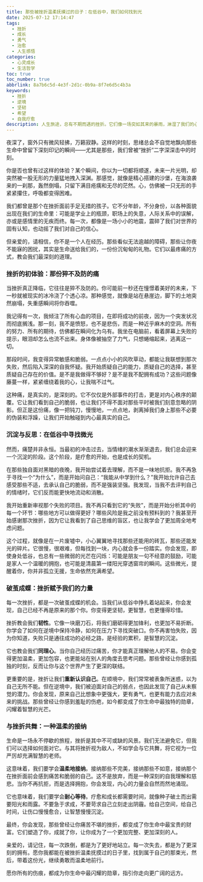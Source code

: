 ```yaml
---
title: 那些被挫折温柔抚摸过的日子：在低谷中，我们如何找到光
date: 2025-07-12 17:14:47
tags:
  - 挫折
  - 成长
  - 勇气
  - 治愈
  - 人生感悟
categories:
  - 心灵成长
  - 生活哲学
toc: true
toc_number: true
abbrlink: 8a7b6c5d-4e3f-2d1c-0b9a-8f7e6d5c4b3a
keywords:
  - 挫折
  - 逆境
  - 坚韧
  - 希望
  - 自我疗愈
description: 人生旅途，总有不期而遇的挫折。它们像一场突如其来的暴雨，淋湿了我们的心，也模糊了前行的方向。但正是这些被挫折温柔抚摸过的日子，教会我们如何在低谷中寻找微光，如何在伤痕累累后，依然选择相信与前行。这篇文章，献给每一个在逆境中挣扎，又在挣扎中重生的你。
---
```


夜深了，窗外只有微风轻拂，万籁寂静。这样的时刻，思绪总会不自觉地飘向那些生命中曾留下深刻印记的瞬间——尤其是那些，我们曾被“挫折”二字深深击中的时刻。

你是否也曾有过这样的体验？某个瞬间，你以为一切都将顺遂，未来一片光明，却突然被一股无形的力量猛地拽入深渊。那感觉，就像是精心搭建的沙堡，在海浪袭来的一刹那，轰然倒塌，只留下满目疮痍和无尽的茫然。心，仿佛被一只无形的手紧紧攥住，呼吸都变得困难。

我们都曾是那个在挫折面前手足无措的孩子。它不分年龄，不分身份，以各种面貌出现在我们的生命里：可能是学业上的瓶颈，职场上的失意，人际关系中的误解，亦或是感情里的无疾而终。每一次，都像是一场小小的地震，震碎了我们对世界的固有认知，也动摇了我们对自己的信心。

但亲爱的，请相信，你不是一个人在经历。那些看似无法逾越的障碍，那些让你夜不能寐的困扰，其实是生命送给我们的，一份份沉甸甸的礼物。它们以最疼痛的方式，教会我们最深刻的道理。

### 挫折的初体验：那份猝不及防的痛

当挫折真正降临，它往往是猝不及防的。你可能前一秒还在憧憬着美好的未来，下一秒就被现实的冰冷浇了个透心凉。那种感觉，就像是站在悬崖边，脚下的土地突然崩塌，失重感瞬间将你吞噬。

我记得有一次，我倾注了所有心血的项目，在即将成功的前夜，因为一个突发状况而彻底搁浅。那一刻，我不是愤怒，也不是悲伤，而是一种近乎麻木的空洞。所有的努力、所有的期待，仿佛都在瞬间化为乌有。我坐在电脑前，看着屏幕上失败的提示，眼泪却怎么也流不出来。身体像被抽空了力气，只想蜷缩起来，逃离这一切。

那段时间，我变得异常敏感和脆弱。一点点小小的风吹草动，都能让我联想到那次失败，然后陷入深深的自我怀疑。我开始质疑自己的能力，质疑自己的选择，甚至质疑自己存在的价值。是不是我做得不够好？是不是我不配拥有成功？这些问题像藤蔓一样，紧紧缠绕着我的心，让我喘不过气。

这种痛，是真实的，是深刻的。它不仅仅是外部事件的打击，更是对内心秩序的颠覆。它让我们看到自己的脆弱，也让我们不得不面对那些平时被我们刻意忽略的阴影。但正是这份痛，像一把钝刀，慢慢地，一点点地，剥离掉我们身上那些不必要的伪装和浮躁，让我们开始触碰到内心最真实的自己。

### 沉淀与反思：在低谷中寻找微光

然而，痛楚并非永恒。当最初的冲击过去，当情绪的潮水渐渐退去，我们总会迎来一个沉淀的阶段。这个阶段，是疗愈的开始，也是成长的契机。

在那些独自面对黑暗的夜晚，我开始尝试着去理解，而不是一味地抗拒。我不再急于寻找一个“为什么”，而是开始问自己：“我能从中学到什么？”我开始允许自己去感受那些不适，去承认自己的脆弱，而不是强装坚强。我发现，当我不去评判自己的情绪时，它们反而能更快地流动和消散。

我开始重新审视那个失败的项目。我不再只看到它的“失败”，而是开始分析其中的每一个环节：哪些地方可以做得更好？哪些风险是我之前没有预料到的？我甚至开始感谢那次挫折，因为它让我看到了自己思维的盲区，也让我学会了更加周全地考虑问题。

这个过程，就像是在一片废墟中，小心翼翼地寻找那些还能用的砖瓦，那些还能发光的碎片。它很慢，很艰难，但每找到一块，内心就会多一份踏实。你会发现，即使身处低谷，也总有一些微弱的光芒在闪烁：可能是朋友一句不经意的鼓励，可能是家人一个温暖的拥抱，也可能是清晨第一缕阳光穿透窗帘的瞬间。这些微光，提醒着你，你并非孤立无援，生命依然充满希望。

### 破茧成蝶：挫折赋予我们的力量

每一次挫折，都是一次破茧成蝶的机会。当我们从低谷中挣扎着站起来，你会发现，自己已经不再是原来的那个你。你变得更坚韧，更智慧，也更懂得珍惜。

挫折教会我们**韧性**。它像一块磨刀石，将我们磨砺得更加锋利，也更加不易折断。你学会了如何在逆境中保持冷静，如何在压力下寻找突破口。你不再害怕失败，因为你知道，失败只是通往成功的必经之路，是经验的累积，是智慧的沉淀。

它也教会我们**同理心**。当你自己经历过痛苦，你才能真正理解他人的不易。你会变得更加温柔，更加包容，也更能站在别人的角度去思考问题。那些曾经让你感到孤独的时刻，反而让你与这个世界产生了更深的联结。

更重要的是，挫折让我们**重新认识自己**。在顺境中，我们常常被表象所迷惑，以为自己无所不能。但在逆境中，我们被迫面对自己的弱点，也因此发现了自己从未察觉的潜力。你会发现，原来自己比想象中更强大，更有勇气，也更有能力去应对未来的挑战。那些曾经让你感到羞耻的伤疤，如今都变成了你生命中最独特的勋章，闪耀着智慧的光芒。

### 与挫折共舞：一种温柔的接纳

生命是一场永不停歇的旅程，挫折是其中不可或缺的风景。我们无法避免它，但我们可以选择如何面对它。与其将挫折视为敌人，不如学会与它共舞，将它视为一位严厉却充满智慧的老师。

这意味着，我们要学会**温柔地接纳**。接纳那些不完美，接纳那些不如意，接纳那个在挫折面前会感到痛苦和脆弱的自己。这不是放弃，而是一种深刻的自我理解和慈悲。当你不再抗拒，而是选择拥抱，你会发现，内心的力量会自然而然地涌现。

它也意味着，我们要学会**耐心等待**。疗愈和成长都需要时间，就像种子破土而出需要阳光和雨露。不要急于求成，不要苛求自己立刻走出阴霾。给自己空间，给自己时间，让伤口慢慢愈合，让智慧慢慢沉淀。

最终，你会发现，那些曾经让你痛苦不堪的挫折，都变成了你生命中最宝贵的财富。它们塑造了你，成就了你，让你成为了一个更加完整、更加深刻的人。

亲爱的，请记住，每一次跌倒，都是为了更好地站立。每一次失去，都是为了更深刻的拥有。愿你我都能在被挫折温柔抚摸过的日子里，找到属于自己的那束光，然后，带着这份光，继续勇敢而温柔地前行。

愿你所有的伤痕，都成为你生命中最闪耀的勋章，指引你走向更广阔的远方。
